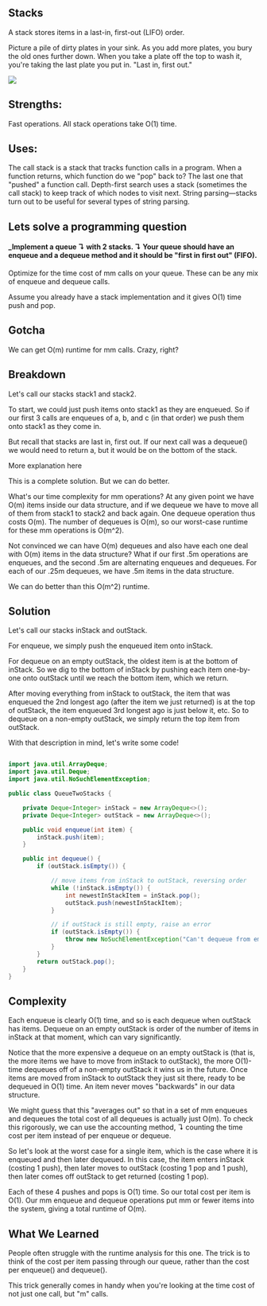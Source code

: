 ## Stacks

A stack stores items in a last-in, first-out (LIFO) order.

Picture a pile of dirty plates in your sink. As you add more plates, you bury the old ones further down. When you take a plate off the top to wash it, you're taking the last plate you put in. "Last in, first out."

![](assets/stack1.gif)

## Strengths:
Fast operations. All stack operations take O(1) time.

## Uses:
The call stack is a stack that tracks function calls in a program. When a function returns, which function do we "pop" back to? The last one that "pushed" a function call.
Depth-first search uses a stack (sometimes the call stack) to keep track of which nodes to visit next.
String parsing—stacks turn out to be useful for several types of string parsing.


## Lets solve a programming question 

#### _Implement a queue ↴ with 2 stacks. ↴ Your queue should have an enqueue and a dequeue method and it should be "first in first out" (FIFO).

Optimize for the time cost of mm calls on your queue. These can be any mix of enqueue and dequeue calls.

Assume you already have a stack implementation and it gives O(1) time push and pop.

## Gotcha
We can get O(m) runtime for mm calls. Crazy, right?

## Breakdown
Let's call our stacks stack1 and stack2.

To start, we could just push items onto stack1 as they are enqueued. So if our first 3 calls are enqueues of a, b, and c (in that order) we push them onto stack1 as they come in.

But recall that stacks are last in, first out. If our next call was a dequeue() we would need to return a, but it would be on the bottom of the stack.

More explanation here

This is a complete solution. But we can do better.

What's our time complexity for mm operations? At any given point we have O(m) items inside our data structure, and if we dequeue we have to move all of them from stack1 to stack2 and back again. One dequeue operation thus costs O(m). The number of dequeues is O(m), so our worst-case runtime for these mm operations is O(m^2).

Not convinced we can have O(m) dequeues and also have each one deal with O(m) items in the data structure? What if our first .5m operations are enqueues, and the second .5m are alternating enqueues and dequeues. For each of our .25m dequeues, we have .5m items in the data structure.

We can do better than this O(m^2) runtime.

## Solution
Let's call our stacks inStack and outStack.

For enqueue, we simply push the enqueued item onto inStack.

For dequeue on an empty outStack, the oldest item is at the bottom of inStack. So we dig to the bottom of inStack by pushing each item one-by-one onto outStack until we reach the bottom item, which we return.

After moving everything from inStack to outStack, the item that was enqueued the 2nd longest ago (after the item we just returned) is at the top of outStack, the item enqueued 3rd longest ago is just below it, etc. So to dequeue on a non-empty outStack, we simply return the top item from outStack.


With that description in mind, let's write some code!

```java

import java.util.ArrayDeque;
import java.util.Deque;
import java.util.NoSuchElementException;

public class QueueTwoStacks {

    private Deque<Integer> inStack = new ArrayDeque<>();
    private Deque<Integer> outStack = new ArrayDeque<>();

    public void enqueue(int item) {
        inStack.push(item);
    }

    public int dequeue() {
        if (outStack.isEmpty()) {

            // move items from inStack to outStack, reversing order
            while (!inStack.isEmpty()) {
                int newestInStackItem = inStack.pop();
                outStack.push(newestInStackItem);
            }

            // if outStack is still empty, raise an error
            if (outStack.isEmpty()) {
                throw new NoSuchElementException("Can't dequeue from empty queue!");
            }
        }
        return outStack.pop();
    }
}
```

## Complexity
Each enqueue is clearly O(1) time, and so is each dequeue when outStack has items. Dequeue on an empty outStack is order of the number of items in inStack at that moment, which can vary significantly.

Notice that the more expensive a dequeue on an empty outStack is (that is, the more items we have to move from inStack to outStack), the more O(1)-time dequeues off of a non-empty outStack it wins us in the future. Once items are moved from inStack to outStack they just sit there, ready to be dequeued in O(1) time. An item never moves "backwards" in our data structure.

We might guess that this "averages out" so that in a set of mm enqueues and dequeues the total cost of all dequeues is actually just O(m). To check this rigorously, we can use the accounting method, ↴ counting the time cost per item instead of per enqueue or dequeue.

So let's look at the worst case for a single item, which is the case where it is enqueued and then later dequeued. In this case, the item enters inStack (costing 1 push), then later moves to outStack (costing 1 pop and 1 push), then later comes off outStack to get returned (costing 1 pop).

Each of these 4 pushes and pops is O(1) time. So our total cost per item is O(1). Our mm enqueue and dequeue operations put mm or fewer items into the system, giving a total runtime of O(m).

## What We Learned
People often struggle with the runtime analysis for this one. The trick is to think of the cost per item passing through our queue, rather than the cost per enqueue() and dequeue().

This trick generally comes in handy when you're looking at the time cost of not just one call, but "m" calls.

